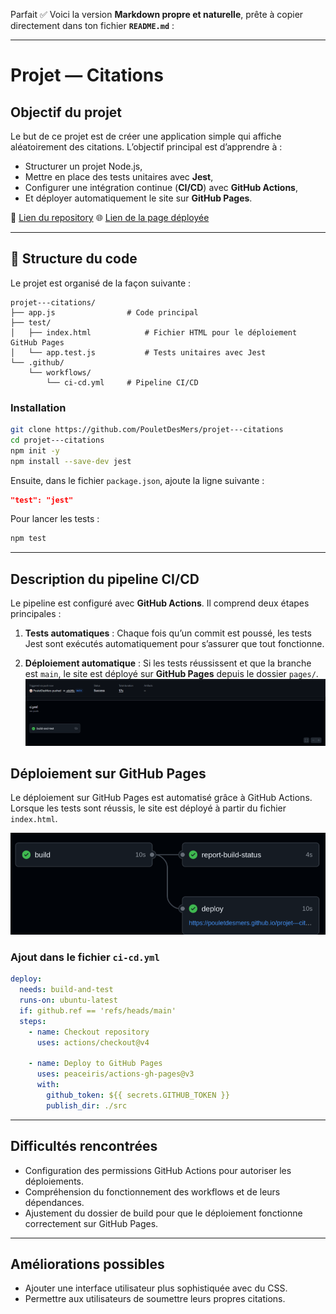 Parfait ✅ Voici la version **Markdown propre et naturelle**, prête à copier directement dans ton fichier **`README.md`** :

---

# Projet — Citations

## Objectif du projet

Le but de ce projet est de créer une application simple qui affiche aléatoirement des citations.
L’objectif principal est d’apprendre à :

* Structurer un projet Node.js,
* Mettre en place des tests unitaires avec **Jest**,
* Configurer une intégration continue (**CI/CD**) avec **GitHub Actions**,
* Et déployer automatiquement le site sur **GitHub Pages**.

🔗 [Lien du repository](https://github.com/PouletDesMers/projet---citations)
🌐 [Lien de la page déployée](https://pouletdesmers.github.io/projet---citations/)

---

## 🧱 Structure du code

Le projet est organisé de la façon suivante :

```
projet---citations/
├── app.js                # Code principal
├── test/
│   ├── index.html            # Fichier HTML pour le déploiement GitHub Pages
│   └── app.test.js           # Tests unitaires avec Jest
└── .github/
    └── workflows/
        └── ci-cd.yml     # Pipeline CI/CD
```

### Installation

```bash
git clone https://github.com/PouletDesMers/projet---citations
cd projet---citations
npm init -y
npm install --save-dev jest
```

Ensuite, dans le fichier `package.json`, ajoute la ligne suivante :

```json
"test": "jest"
```

Pour lancer les tests :

```bash
npm test
```

---

## Description du pipeline CI/CD

Le pipeline est configuré avec **GitHub Actions**.
Il comprend deux étapes principales :

1. **Tests automatiques** :
   Chaque fois qu’un commit est poussé, les tests Jest sont exécutés automatiquement pour s’assurer que tout fonctionne.

2. **Déploiement automatique** :
   Si les tests réussissent et que la branche est `main`, le site est déployé sur **GitHub Pages** depuis le dossier `pages/`.
   ![image du workflow](images/first-workflow.png)

## Déploiement sur GitHub Pages

Le déploiement sur GitHub Pages est automatisé grâce à GitHub Actions. Lorsque les tests sont réussis, le site est déployé à partir du fichier `index.html`.

![image du déploiement](images/workflow-pages.png)

### Ajout dans le fichier `ci-cd.yml`

```yml
deploy:
  needs: build-and-test
  runs-on: ubuntu-latest
  if: github.ref == 'refs/heads/main'
  steps:
    - name: Checkout repository
      uses: actions/checkout@v4

    - name: Deploy to GitHub Pages
      uses: peaceiris/actions-gh-pages@v3
      with:
        github_token: ${{ secrets.GITHUB_TOKEN }}
        publish_dir: ./src
```

---

## Difficultés rencontrées

* Configuration des permissions GitHub Actions pour autoriser les déploiements.
* Compréhension du fonctionnement des workflows et de leurs dépendances.
* Ajustement du dossier de build pour que le déploiement fonctionne correctement sur GitHub Pages.

---

## Améliorations possibles
* Ajouter une interface utilisateur plus sophistiquée avec du CSS.
* Permettre aux utilisateurs de soumettre leurs propres citations.